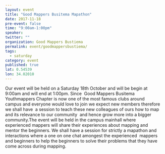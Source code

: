 ```yaml
---
layout: event
title: "Good Mappers Busitema Mapathon"
date: 2017-11-18
pre-event: false
time: "9:00am-1:00pm"
speaker:
twitter: ""
organization: Good Mappers Bustiema
permalink: event/goodmappersbustiema/
tags:  
  - saturday
category: event
published: true
lat: 0.54539
lon: 34.02010
---
```


Our event will be held on a Saturday 18th October and will be begin at 9:00am and will end at 1:00pm. Since  Good Mappers Busitema  Youthmappers Chapter is now one of the most famous clubs around campus and everyone would love to join we expect new members therefore we shall have  a session to teach these new colleagues of ours how to map and its relevance to our community  and hence grow more into a bigger community.The event will be held in the campus mainhall where experienced mappers will share their experiences about mapping and mentor the beginners. We shall have a session for strictly a mapathon and interactions where a one on one chat amongest the experienced  mappers and beginners to help the beginners to solve their problems that they have come across during mapping.
